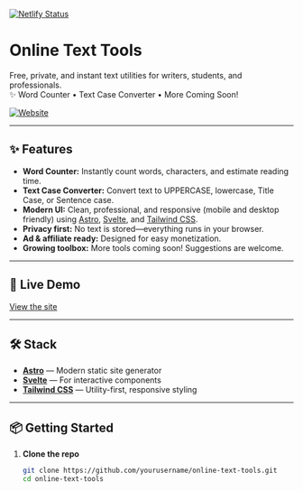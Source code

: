 [![Netlify Status](https://api.netlify.com/api/v1/badges/b5489db7-626d-40f0-bbb4-c6cfbf5320ae/deploy-status)](https://app.netlify.com/projects/fastidious-rugelach-4f2ba4/deploys)

# Online Text Tools

Free, private, and instant text utilities for writers, students, and professionals.  
✨ Word Counter • Text Case Converter • More Coming Soon!

[![Website](https://img.shields.io/badge/demo-live-blue?style=flat-square)](https://your-live-site-url.com)

---

## ✨ Features

- **Word Counter:** Instantly count words, characters, and estimate reading time.
- **Text Case Converter:** Convert text to UPPERCASE, lowercase, Title Case, or Sentence case.
- **Modern UI:** Clean, professional, and responsive (mobile and desktop friendly) using [Astro](https://astro.build/), [Svelte](https://svelte.dev/), and [Tailwind CSS](https://tailwindcss.com/).
- **Privacy first:** No text is stored—everything runs in your browser.
- **Ad & affiliate ready:** Designed for easy monetization.
- **Growing toolbox:** More tools coming soon! Suggestions are welcome.

---

## 🚀 Live Demo

[View the site](https://your-live-site-url.com)

---

## 🛠️ Stack

- **[Astro](https://astro.build/)** — Modern static site generator
- **[Svelte](https://svelte.dev/)** — For interactive components
- **[Tailwind CSS](https://tailwindcss.com/)** — Utility-first, responsive styling

---

## 📦 Getting Started

1. **Clone the repo**
   ```bash
   git clone https://github.com/yourusername/online-text-tools.git
   cd online-text-tools
